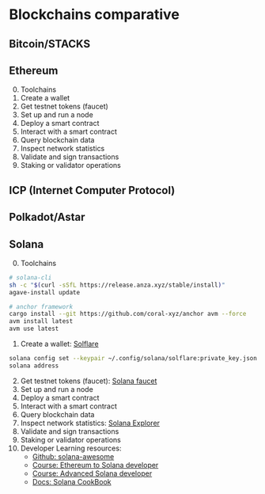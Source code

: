 # Blockchains comparative


## Bitcoin/STACKS


## Ethereum

0. Toolchains
1. Create a wallet
2. Get testnet tokens (faucet)
3. Set up and run a node
4. Deploy a smart contract
5. Interact with a smart contract
6. Query blockchain data
7. Inspect network statistics
8. Validate and sign transactions
9. Staking or validator operations


## ICP (Internet Computer Protocol)


## Polkadot/Astar


## Solana

0. Toolchains

```bash
# solana-cli
sh -c "$(curl -sSfL https://release.anza.xyz/stable/install)"
agave-install update

# anchor framework
cargo install --git https://github.com/coral-xyz/anchor avm --force
avm install latest
avm use latest
```

1. Create a wallet: [Solflare](https://solflare.com/)

```bash
solana config set --keypair ~/.config/solana/solflare:private_key.json
solana address
```

2. Get testnet tokens (faucet): [Solana faucet](https://faucet.solana.com/)
3. Set up and run a node
4. Deploy a smart contract
5. Interact with a smart contract
6. Query blockchain data
7. Inspect network statistics: [Solana Explorer](https://explorer.solana.com/)
8. Validate and sign transactions
9. Staking or validator operations
10. Developer Learning resources:
    - [Github: solana-awesome](https://github.com/helius-labs/solana-awesome)
    - [Course: Ethereum to Solana developer](https://www.rareskills.io/solana-tutorial#solana-course)
    - [Course: Advanced Solana developer](https://careerbooster.teachable.com/p/advanced-solana-development-course)
    - [Docs: Solana CookBook](https://solana.com/developers/cookbook)
